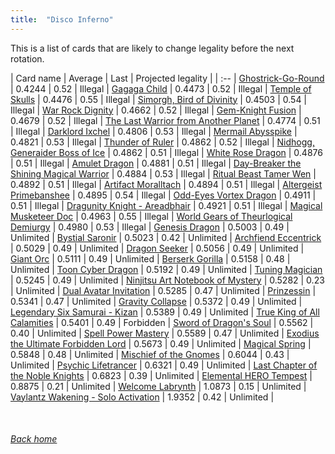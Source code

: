 ```yaml
---
title:  "Disco Inferno"
---
```


This is a list of cards that are likely to change legality before the next rotation.

| Card name | Average | Last | Projected legality |
| :-- |
[Ghostrick-Go-Round](https://db.ygoprodeck.com/card/?search=Ghostrick-Go-Round) | 0.4244 | 0.52 | Illegal |
[Gagaga Child](https://db.ygoprodeck.com/card/?search=Gagaga%20Child) | 0.4473 | 0.52 | Illegal |
[Temple of Skulls](https://db.ygoprodeck.com/card/?search=Temple%20of%20Skulls) | 0.4476 | 0.55 | Illegal |
[Simorgh, Bird of Divinity](https://db.ygoprodeck.com/card/?search=Simorgh,%20Bird%20of%20Divinity) | 0.4503 | 0.54 | Illegal |
[War Rock Dignity](https://db.ygoprodeck.com/card/?search=War%20Rock%20Dignity) | 0.4662 | 0.52 | Illegal |
[Gem-Knight Fusion](https://db.ygoprodeck.com/card/?search=Gem-Knight%20Fusion) | 0.4679 | 0.52 | Illegal |
[The Last Warrior from Another Planet](https://db.ygoprodeck.com/card/?search=The%20Last%20Warrior%20from%20Another%20Planet) | 0.4774 | 0.51 | Illegal |
[Darklord Ixchel](https://db.ygoprodeck.com/card/?search=Darklord%20Ixchel) | 0.4806 | 0.53 | Illegal |
[Mermail Abysspike](https://db.ygoprodeck.com/card/?search=Mermail%20Abysspike) | 0.4821 | 0.53 | Illegal |
[Thunder of Ruler](https://db.ygoprodeck.com/card/?search=Thunder%20of%20Ruler) | 0.4862 | 0.52 | Illegal |
[Nidhogg, Generaider Boss of Ice](https://db.ygoprodeck.com/card/?search=Nidhogg,%20Generaider%20Boss%20of%20Ice) | 0.4862 | 0.51 | Illegal |
[White Rose Dragon](https://db.ygoprodeck.com/card/?search=White%20Rose%20Dragon) | 0.4876 | 0.51 | Illegal |
[Amulet Dragon](https://db.ygoprodeck.com/card/?search=Amulet%20Dragon) | 0.4881 | 0.51 | Illegal |
[Day-Breaker the Shining Magical Warrior](https://db.ygoprodeck.com/card/?search=Day-Breaker%20the%20Shining%20Magical%20Warrior) | 0.4884 | 0.53 | Illegal |
[Ritual Beast Tamer Wen](https://db.ygoprodeck.com/card/?search=Ritual%20Beast%20Tamer%20Wen) | 0.4892 | 0.51 | Illegal |
[Artifact Moralltach](https://db.ygoprodeck.com/card/?search=Artifact%20Moralltach) | 0.4894 | 0.51 | Illegal |
[Altergeist Primebanshee](https://db.ygoprodeck.com/card/?search=Altergeist%20Primebanshee) | 0.4895 | 0.54 | Illegal |
[Odd-Eyes Vortex Dragon](https://db.ygoprodeck.com/card/?search=Odd-Eyes%20Vortex%20Dragon) | 0.4911 | 0.51 | Illegal |
[Dragunity Knight - Areadbhair](https://db.ygoprodeck.com/card/?search=Dragunity%20Knight%20-%20Areadbhair) | 0.4921 | 0.51 | Illegal |
[Magical Musketeer Doc](https://db.ygoprodeck.com/card/?search=Magical%20Musketeer%20Doc) | 0.4963 | 0.55 | Illegal |
[World Gears of Theurlogical Demiurgy](https://db.ygoprodeck.com/card/?search=World%20Gears%20of%20Theurlogical%20Demiurgy) | 0.4980 | 0.53 | Illegal |
[Genesis Dragon](https://db.ygoprodeck.com/card/?search=Genesis%20Dragon) | 0.5003 | 0.49 | Unlimited |
[Bystial Saronir](https://db.ygoprodeck.com/card/?search=Bystial%20Saronir) | 0.5023 | 0.42 | Unlimited |
[Archfiend Eccentrick](https://db.ygoprodeck.com/card/?search=Archfiend%20Eccentrick) | 0.5029 | 0.49 | Unlimited |
[Dragon Seeker](https://db.ygoprodeck.com/card/?search=Dragon%20Seeker) | 0.5056 | 0.49 | Unlimited |
[Giant Orc](https://db.ygoprodeck.com/card/?search=Giant%20Orc) | 0.5111 | 0.49 | Unlimited |
[Berserk Gorilla](https://db.ygoprodeck.com/card/?search=Berserk%20Gorilla) | 0.5158 | 0.48 | Unlimited |
[Toon Cyber Dragon](https://db.ygoprodeck.com/card/?search=Toon%20Cyber%20Dragon) | 0.5192 | 0.49 | Unlimited |
[Tuning Magician](https://db.ygoprodeck.com/card/?search=Tuning%20Magician) | 0.5245 | 0.49 | Unlimited |
[Ninjitsu Art Notebook of Mystery](https://db.ygoprodeck.com/card/?search=Ninjitsu%20Art%20Notebook%20of%20Mystery) | 0.5282 | 0.23 | Unlimited |
[Dual Avatar Invitation](https://db.ygoprodeck.com/card/?search=Dual%20Avatar%20Invitation) | 0.5285 | 0.47 | Unlimited |
[Prinzessin](https://db.ygoprodeck.com/card/?search=Prinzessin) | 0.5341 | 0.47 | Unlimited |
[Gravity Collapse](https://db.ygoprodeck.com/card/?search=Gravity%20Collapse) | 0.5372 | 0.49 | Unlimited |
[Legendary Six Samurai - Kizan](https://db.ygoprodeck.com/card/?search=Legendary%20Six%20Samurai%20-%20Kizan) | 0.5389 | 0.49 | Unlimited |
[True King of All Calamities](https://db.ygoprodeck.com/card/?search=True%20King%20of%20All%20Calamities) | 0.5401 | 0.49 | Forbidden |
[Sword of Dragon's Soul](https://db.ygoprodeck.com/card/?search=Sword%20of%20Dragon's%20Soul) | 0.5562 | 0.40 | Unlimited |
[Spell Power Mastery](https://db.ygoprodeck.com/card/?search=Spell%20Power%20Mastery) | 0.5589 | 0.47 | Unlimited |
[Exodius the Ultimate Forbidden Lord](https://db.ygoprodeck.com/card/?search=Exodius%20the%20Ultimate%20Forbidden%20Lord) | 0.5673 | 0.49 | Unlimited |
[Magical Spring](https://db.ygoprodeck.com/card/?search=Magical%20Spring) | 0.5848 | 0.48 | Unlimited |
[Mischief of the Gnomes](https://db.ygoprodeck.com/card/?search=Mischief%20of%20the%20Gnomes) | 0.6044 | 0.43 | Unlimited |
[Psychic Lifetrancer](https://db.ygoprodeck.com/card/?search=Psychic%20Lifetrancer) | 0.6321 | 0.49 | Unlimited |
[Last Chapter of the Noble Knights](https://db.ygoprodeck.com/card/?search=Last%20Chapter%20of%20the%20Noble%20Knights) | 0.6823 | 0.39 | Unlimited |
[Elemental HERO Tempest](https://db.ygoprodeck.com/card/?search=Elemental%20HERO%20Tempest) | 0.8875 | 0.21 | Unlimited |
[Welcome Labrynth](https://db.ygoprodeck.com/card/?search=Welcome%20Labrynth) | 1.0873 | 0.15 | Unlimited |
[Vaylantz Wakening - Solo Activation](https://db.ygoprodeck.com/card/?search=Vaylantz%20Wakening%20-%20Solo%20Activation) | 1.9352 | 0.42 | Unlimited |

<br>

###### [Back home](index)